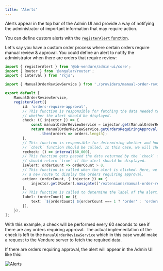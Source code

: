 ```yaml
---
title: 'Alerts'
---
```


Alerts appear in the top bar of the Admin UI and provide a way of notifying the administrator of important information
that may require action.

You can define custom alerts with the [`registerAlert` function](/reference/admin-ui-api/alerts/register-alert/).

Let's say you have a custom order process where certain orders require manual review & approval. You could define an
alert to notify the administrator when there are orders that require review:

```ts title="src/plugins/manual-order-review/ui/providers.ts"
import { registerAlert } from '@bb-vendure/admin-ui/core';
import { Router } from '@angular/router';
import { interval } from 'rxjs';

import { ManualOrderReviewService } from './providers/manual-order-review.service';

export default [
    ManualOrderReviewService,
    registerAlert({
        id: 'orders-require-approval',
        // This function is responsible for fetching the data needed to determine
        // whether the alert should be displayed.
        check: ({ injector }) => {
            const manualOrderReviewService = injector.get(ManualOrderReviewService);
            return manualOrderReviewService.getOrdersRequiringApproval()
                .then(orders => orders.length);
        },
        // This function is responsible for determining whether and how often the
        // `check` function should be called. In this case, we will check every 60 seconds.
        recheck: () => interval(60_000),
        // This function gets passed the data returned by the `check` function and
        // should return `true` if the alert should be displayed.
        isAlert: orderCount => orderCount > 0,
        // This function is called when the alert is clicked. Here, we will navigate to
        // a new route to display the orders requiring approval.
        action: (orderCount, { injector }) => {
            injector.get(Router).navigate(['/extensions/manual-order-review']);
        },
        // This function is called to determine the label of the alert.
        label: (orderCount) => ({
            text: `${orderCount} ${orderCount === 1 ? 'order' : 'orders'} require approval`,
        }),
    }),
];
```

With this example, a check will be performed every 60 seconds to see if there are any orders requiring approval. The actual
implementation of the check is left to the `ManualOrderReviewService` which in this case would make a request to the 
Vendure server to fetch the required data.

If there are orders requiring approval, the alert will appear in the Admin UI like this:

![Alerts](./alerts-01.webp)
